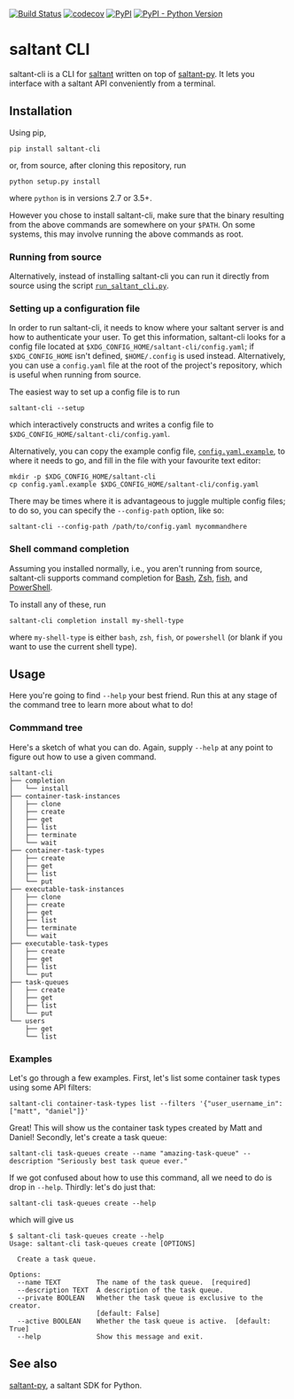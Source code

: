 [![Build Status](https://travis-ci.com/saltant-org/saltant-cli.svg?branch=master)](https://travis-ci.com/saltant-org/saltant-cli)
[![codecov](https://codecov.io/gh/saltant-org/saltant-cli/branch/master/graph/badge.svg)](https://codecov.io/gh/saltant-org/saltant-cli)
[![PyPI](https://img.shields.io/pypi/v/saltant-cli.svg)](https://pypi.org/project/saltant-cli/)
[![PyPI - Python Version](https://img.shields.io/pypi/pyversions/saltant-cli.svg)](https://pypi.org/project/saltant-cli/)

# saltant CLI

saltant-cli is a CLI for
[saltant](https://github.com/saltant-org/saltant) written on top of
[saltant-py](https://github.com/saltant-org/saltant-py).  It lets you
interface with a saltant API conveniently from a terminal.

## Installation

Using pip,

```
pip install saltant-cli
```

or, from source, after cloning this repository, run

```
python setup.py install
```

where `python` is in versions 2.7 or 3.5+.

However you chose to install saltant-cli, make sure that the binary
resulting from the above commands are somewhere on your `$PATH`. On some
systems, this may involve running the above commands as root.

### Running from source

Alternatively, instead of installing saltant-cli you can run it directly
from source using the script [`run_saltant_cli.py`](run_saltant_cli.py).

### Setting up a configuration file

In order to run saltant-cli, it needs to know where your saltant server
is and how to authenticate your user. To get this information,
saltant-cli looks for a config file located at
`$XDG_CONFIG_HOME/saltant-cli/config.yaml`; if `$XDG_CONFIG_HOME` isn't
defined, `$HOME/.config` is used instead. Alternatively, you can use a
`config.yaml` file at the root of the project's repository, which is
useful when running from source.

The easiest way to set up a config file is to run

```
saltant-cli --setup
```

which interactively constructs and writes a config file to
`$XDG_CONFIG_HOME/saltant-cli/config.yaml`.

Alternatively, you can copy the example config file,
[`config.yaml.example`](config.yaml.example), to where it needs to go,
and fill in the file with your favourite text editor:

```
mkdir -p $XDG_CONFIG_HOME/saltant-cli
cp config.yaml.example $XDG_CONFIG_HOME/saltant-cli/config.yaml
```

There may be times where it is advantageous to juggle multiple config
files; to do so, you can specify the `--config-path` option, like so:

```
saltant-cli --config-path /path/to/config.yaml mycommandhere
```

### Shell command completion

Assuming you installed normally, i.e., you aren't running from source,
saltant-cli supports command completion for
[Bash](https://www.gnu.org/software/bash/), [Zsh](https://www.zsh.org/),
[fish](https://fishshell.com/), and
[PowerShell](https://docs.microsoft.com/en-us/powershell/scripting/powershell-scripting?view=powershell-6).

To install any of these, run

```
saltant-cli completion install my-shell-type
```

where `my-shell-type` is either `bash`, `zsh`, `fish`, or `powershell`
(or blank if you want to use the current shell type).

## Usage

Here you're going to find `--help` your best friend. Run this at any
stage of the command tree to learn more about what to do!

### Commmand tree

Here's a sketch of what you can do. Again, supply `--help` at any point
to figure out how to use a given command.

```
saltant-cli
├── completion
│   └── install
├── container-task-instances
│   ├── clone
│   ├── create
│   ├── get
│   ├── list
│   ├── terminate
│   └── wait
├── container-task-types
│   ├── create
│   ├── get
│   ├── list
│   └── put
├── executable-task-instances
│   ├── clone
│   ├── create
│   ├── get
│   ├── list
│   ├── terminate
│   └── wait
├── executable-task-types
│   ├── create
│   ├── get
│   ├── list
│   └── put
├── task-queues
│   ├── create
│   ├── get
│   ├── list
│   └── put
└── users
    ├── get
    └── list
```

### Examples

Let's go through a few examples. First, let's list some container task
types using some API filters:

```
saltant-cli container-task-types list --filters '{"user_username_in": ["matt", "daniel"]}'
```

Great! This will show us the container task types created by Matt and
Daniel! Secondly, let's create a task queue:

```
saltant-cli task-queues create --name "amazing-task-queue" --description "Seriously best task queue ever."
```

If we got confused about how to use this command, all we need to do is
drop in `--help`. Thirdly: let's do just that:

```
saltant-cli task-queues create --help
```

which will give us

```
$ saltant-cli task-queues create --help
Usage: saltant-cli task-queues create [OPTIONS]

  Create a task queue.

Options:
  --name TEXT         The name of the task queue.  [required]
  --description TEXT  A description of the task queue.
  --private BOOLEAN   Whether the task queue is exclusive to the creator.
                      [default: False]
  --active BOOLEAN    Whether the task queue is active.  [default: True]
  --help              Show this message and exit.
```

## See also

[saltant-py](https://github.com/saltant-org/saltant-py/), a saltant SDK
for Python.
